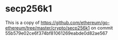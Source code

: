 # secp256k1
This is a copy of https://github.com/ethereum/go-ethereum/tree/master/crypto/secp256k1 on commit 55b579e02ce6f374bf81061269eabde0d82ae567
